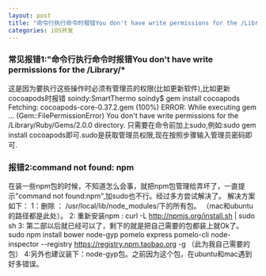 ```yaml
---
layout: post
title: "命令行执行命令时报错You don't have write permissions for the /Library/*"
categories: iOS开发
---
```


### 常见报错1:"命令行执行命令时报错You don't have write permissions for the /Library/*
这是因为要执行这些操作时必须有管理员的权限(比如更新软件),比如更新cocoapods时报错
soindy:SmartThermo soindy$ gem install cocoapods
Fetching: cocoapods-core-0.37.2.gem (100%)
ERROR:  While executing gem ... (Gem::FilePermissionError)
You don't have write permissions for the /Library/Ruby/Gems/2.0.0 directory.
只需要在命令前加上sudo,例如:sudo gem install cocoapods即可.sudo是获取管理员权限,现在按照步骤输入管理员密码即可.


### 报错2:command not found: npm  
在装一些npm包的时候，不知道怎么会事，就把npm包管理给弄坏了，一直提示"command not found:npm",加sudo也不行。经过多方尝试解决了。
解决方案如下：
1：删除  ： /usr/local/lib/node_modules/下的所有包。  （mac和ubuntu的路径都是此处）。
2:  重新安装npm :
curl -L http://npmjs.org/install.sh | sudo sh
3:  第二部以后就已经可以了，剩下的就是把自己需要的包都装上就Ok了。
sudo npm install bower node-gyp pomelo express pomelo-cli   node-inspector     --registry https://registry.npm.taobao.org   -g
（此为我自己需要的包）
4:另外也建议装下：node-gyp包。之前因为这个包，在ubuntu和mac遇到好多错误。
